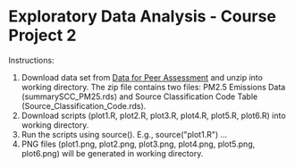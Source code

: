 Exploratory Data Analysis - Course Project 2
================

Instructions:

<ol>
<li>Download data set from <a href="https://d396qusza40orc.cloudfront.net/exdata%2Fdata%2FNEI_data.zip">Data for Peer Assessment</a> and unzip into working directory. The zip file contains two files: PM2.5 Emissions Data (summarySCC_PM25.rds) and Source Classification Code Table (Source_Classification_Code.rds). </li>
<li>Download scripts (plot1.R, plot2.R, plot3.R, plot4.R, plot5.R, plot6.R) into working directory. </li>
<li>Run the scripts using source(). E.g., source("plot1.R") ... </li>
<li>PNG files (plot1.png, plot2.png, plot3.png, plot4.png, plot5.png, plot6.png) will be generated in working directory. </li>
</ol>